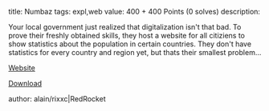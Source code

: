 title: Numbaz
tags: expl,web
value: 400 + 400 Points (0 solves)
description: 
          <p><p>Your local government just realized that digitalization isn't that bad. To prove their freshly obtained skills, they host a website for all citiziens to show statistics about the population in certain countries. They don't have statistics for every country and region yet, but thats their smallest problem...</p>
<p><a href="http://worldinnumbers.rumble.host">Website</a></p>
<p><a href="https://dl.rumble.host/download_world_in_numbers.zip">Download</a></p>
<p>author: alain/rixxc|RedRocket</p></p>

          